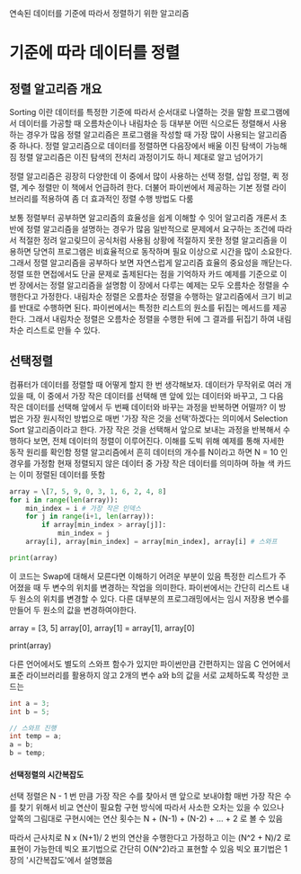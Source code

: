 연속된 데이터를 기준에 따라서 정렬하기 위한 알고리즘
# 기준에 따라 데이터를 정렬
## 정렬 알고리즘 개요
Sorting 이란 데이터를 특정한 기준에 따라서 순서대로 나열하는 것을 말함
프로그램에서 데이터를 가공할 때 오름차순이나 내림차순 등 대부분 어떤 식으로든 정렬해서 사용하는 경우가 많음 정렬 알고리즘은 프로그램을 작성할 때 가장 많이 사용되는 알고리즘 중 하나다. 정렬 알고리즘으로 데이터를 정렬하면 다음장에서 배울 이진 탐색이 가능해짐
정렬 알고리즘은 이진 탐색의 전처리 과정이기도 하니 제대로 알고 넘어가기

정렬 알고리즘은 굉장히 다양한데 이 중에서 많이 사용하는 선택 정렬, 삽입 정렬, 퀵 정렬, 계수 정렬만 이 책에서 언급하려 한다.
더불어 파이썬에서 제공하는 기본 정렬 라이브러리를 적용하여 좀 더 효과적인 정렬 수행 방법도 다룸

보통 정렬부터 공부하면 알고리즘의 효율성을 쉽게 이해할 수 잇어 알고리즘 개론서 초반에 정렬 알고리즘을 설명하는 경우가 많음 일반적으로 문제에서 요구하는 조건에 따라서 적절한 정려 알고맂므이 공식처럼 사용됨
상황에 적절하지 못한 정렬 알고리즘을 이용하면 당연히 프로그램은 비효율적으로 동작하며 필요 이상으로 시간을 많이 소요한다. 그래서 정렬 알고리즘을 공부하다 보면 자연스럽게 알고리즘 효율의 중요성을 깨닫는다.
정렬 또한 면접에서도 단골 문제로 출제된다는 점을 기억하자
카드 예제를 기준으로 이번 장에서는 정렬 알고리즘을 설명함 이 장에서 다루는 예제는 모두 오름차순 정렬을 수행한다고 가정한다. 내림차순 정렬은 오름차순 정렬을 수행하는 알고리즘에서 크기 비교를 반대로 수행하면 된다.
파이썬에서는 특정한 리스트의 원소를 뒤집는 메서드를 제공한다. 그래서 내림차순 정렬은 오름차순 정렬을 수행한 뒤에 그 결과를 뒤집기 하여 내림차순 리스트로 만들 수 있다.

## 선택정렬
컴퓨터가 데이터를 정렬할 때 어떻게 할지 한 번 생각해보자.
데이터가 무작위로 여러 개 있을 때, 이 중에서 가장 작은 데이터를 선택해 맨 앞에 있는 데이터와 바꾸고, 그 다음 작은 데이터를 선택해 앞에서 두 번째 데이터와 바꾸는 과정을 반복하면 어떨까?
이 방법은 가장 원시적인 방법으로 매번 '가장 작은 것을 선택'하겠다는 의미에서 Selection Sort 알고리즘이라고 한다.
가장 작은 것을 선택해서 앞으로 보내는 과정을 반복해서 수행하다 보면, 전체 데이터의 정렬이 이루어진다. 이해를 도빅 위해 예제를 통해 자세한 동작 원리를 확인함
정렬 알고리즘에서 흔히 데이터의 개수를 N이라고 하면 N = 10 인 경우를 가정함
현재 정렬되지 않은 데이터 중 가장 작은 데이터를 의미하며 하늘 색 카드는 이미 정렬된 데이터를 뜻함

```python
array = \[7, 5, 9, 0, 3, 1, 6, 2, 4, 8]
for i in range(len(array)):
	min_index = i # 가장 작은 인덱스
	for j in range(i+1, len(array)):
		if array[min_index > array[j]]:
			min_index = j
	array[i], array[min_index] = array[min_index], array[i] # 스와프

print(array)
```

이 코드는 Swap에 대해서 모른다면 이해하기 어려운 부분이 있음
특정한 리스트가 주어졌을 때 두 변수의 위치를 변경하는 작업을 의미한다.
파이썬에서는 간단히 리스트 내 두 원소의 위치를 변경할 수 있다.
다른 대부분의 프로그래밍에서는 임시 저장용 변수를 만들어 두 원소의 값을 변경하여야한다.

array = \[3, 5]
array\[0], array\[1] = array\[1], array\[0]

print(array)

다른 언어에서도 별도의 스와프 함수가 있지만 파이썬만큼 간편하지는 않음
C 언어에서 표준 라이브러리를 활용하지 않고 2개의 변수 a와 b의 값을 서로 교체하도록 작성한 코드는
```c
int a = 3;
int b = 5;

// 스와프 진행
int temp = a;
a = b;
b = temp;
```
#### 선택정렬의 시간복잡도
선택 정렬은 N - 1 번 만큼 가장 작은 수를 찾아서 맨 앞으로 보내야함
매번 가장 작은 수를 찾기 위해서 비교 연산이 필요함 구현 방식에 따라서 사소한 오차는 있을 수 있으나 앞쪽의 그림대로 구현시에는 연산 횟수는 N + (N-1) + (N-2) + ... + 2 로 볼 수 있음

따라서 근사치로 N x (N+1)/ 2 번의 연산을 수행한다고 가정하고 이는 (N^2 + N)/2 로 표현이 가능한데
빅오 표기법으로 간단히 O(N^2)라고 표현할 수 있음
빅오 표기법은 1장의 '시간복잡도'에서 설명했음